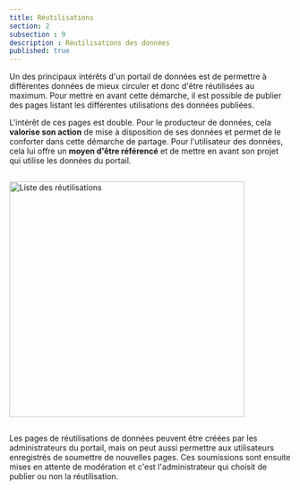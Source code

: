 ```yaml
---
title: Réutilisations
section: 2
subsection : 9
description : Réutilisations des données
published: true
---
```


Un des principaux intérêts d'un portail de données est de permettre à différentes données de mieux circuler et donc d'être réutilisées au maximum. Pour mettre en avant cette démarche, il est possible de publier des pages listant les différentes utilisations des données publiées.

L'intérêt de ces pages est double. Pour le producteur de données, cela **valorise son action** de mise à disposition de ses données et permet de le conforter dans cette démarche de partage. Pour l'utilisateur des données, cela lui offre un **moyen d'être référencé** et de mettre en avant son projet qui utilise les données du portail.

<img src="./images/functional-presentation/reuses.png"
     height="420" style="margin:15px auto;" alt="Liste des réutilisations" />

Les pages de réutilisations de données peuvent être créées par les administrateurs du portail, mais on peut aussi permettre aux utilisateurs enregistrés de soumettre de nouvelles pages. Ces soumissions sont ensuite mises en attente de modération et c'est l'administrateur qui choisit de publier ou non la réutilisation.


